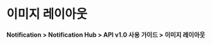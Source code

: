 <!-- 새로운 양식을 위해 추가된 style 입니다. -->
<style>
    .page__rnb .lst_rnb_item .rnb_item:first-of-type a {
        display: inline !important;
    }
</style>

<!-- 새로운 양식을 위해 제목을 <h1>로 변경하였습니다. -->
<h1>이미지 레이아웃</h1>

**Notification > Notification Hub > API v1.0 사용 가이드 > 이미지 레이아웃**

<!-- TODO -->